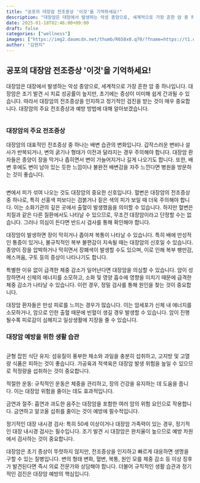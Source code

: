 ```yaml
---
title: "공포의 대장암 전조증상 '이것'을 기억하세요!"
description: "대장암은 대장에서 발생하는 악성 종양으로, 세계적으로 가장 흔한 암 중 하나입니다. 대장암은 조기 발견 시 치료 성공률이 높지만, 초기에는 증상이 미미해 쉽게 간과될 수 있습니다. 따라서 대장암의 전조증상을 인지하고 정기적인 검진을 받는 것이 매우 중요합니다. 대장암의"
date: 2025-01-18T02:46:00+09:00
draft: false
categories: ["wellness"]
images: ["https://img2.daumcdn.net/thumb/R658x0.q70/?fname=https://t1.daumcdn.net/news/202410/04/starpick/20241004130002085qipk.jpg", "https://img4.daumcdn.net/thumb/R658x0.q70/?fname=https://t1.daumcdn.net/news/202410/04/starpick/20241004130002254pxzz.jpg", "https://img3.daumcdn.net/thumb/R658x0.q70/?fname=https://t1.daumcdn.net/news/202410/04/starpick/20241004130002398wpde.jpg"]
author: "김현지"
---
```


<h2 >공포의 대장암 전조증상 '이것'을 기억하세요!</h2> <p>대장암은 대장에서 발생하는 악성 종양으로, 세계적으로 가장 흔한 암 중 하나입니다. 대장암은 조기 발견 시 치료 성공률이 높지만, 초기에는 증상이 미미해 쉽게 간과될 수 있습니다. 따라서 대장암의 전조증상을 인지하고 정기적인 검진을 받는 것이 매우 중요합니다. 대장암의 주요 전조증상과 예방 방법에 대해 알아보겠습니다.</p> <figure ><img src="https://img2.daumcdn.net/thumb/R658x0.q70/?fname=https://t1.daumcdn.net/news/202410/04/starpick/20241004130002085qipk.jpg" alt=""/></figure> <h3 >대장암의 주요 전조증상</h3> <p>대장암의 대표적인 전조증상 중 하나는 배변 습관의 변화입니다. 갑작스러운 변비나 설사가 반복되거나, 변의 굵기나 형태가 이전과 달라지는 경우 주의해야 합니다. 대장암 환자들은 종양이 장을 막거나 좁히면서 변이 가늘어지거나 길게 나오기도 합니다. 또한, 배변 후에도 변이 남아 있는 듯한 느낌이나 불완전 배변감을 자주 느낀다면 병원을 방문하는 것이 좋습니다.</p> <figure ><img src="https://img4.daumcdn.net/thumb/R658x0.q70/?fname=https://t1.daumcdn.net/news/202410/04/starpick/20241004130002254pxzz.jpg" alt=""/></figure> <p>변에서 피가 섞여 나오는 것도 대장암의 중요한 신호입니다. 혈변은 대장암의 전조증상 중 하나로, 특히 선홍색 피보다는 검붉거나 짙은 색의 피가 보일 때 더욱 주의해야 합니다. 이는 소화기관의 깊은 곳에서 출혈이 발생했음을 의미할 수 있습니다. 하지만 혈변은 치질과 같은 다른 질환에서도 나타날 수 있으므로, 무조건 대장암이라고 단정할 수는 없습니다. 그러나 의심이 든다면 반드시 검사를 통해 확인해야 합니다.</p> <p>대장암이 발생하면 장이 막히거나 좁아져 복통이 나타날 수 있습니다. 특히 배에 만성적인 통증이 있거나, 불규칙적인 복부 불편감이 지속될 때는 대장암의 신호일 수 있습니다. 종양이 장을 압박하거나 막히면서 장폐색이 발생할 수도 있으며, 이로 인해 복부 팽만감, 메스꺼움, 구토 등의 증상이 나타나기도 합니다.</p> <p>특별한 이유 없이 급격한 체중 감소가 일어난다면 대장암을 의심할 수 있습니다. 암이 성장하면서 신체의 에너지를 소모하고, 소화 및 영양 흡수에 영향을 미치기 때문에 급격한 체중 감소가 나타날 수 있습니다. 이런 경우, 정밀 검사를 통해 원인을 찾는 것이 중요합니다.</p> <p>대장암 환자들은 만성 피로를 느끼는 경우가 많습니다. 이는 암세포가 신체 내 에너지를 소모하거나, 암으로 인한 출혈 때문에 빈혈이 생길 경우 발생할 수 있습니다. 암이 진행될수록 피로감이 심해지고 일상생활에 지장을 줄 수 있습니다.</p> <h3 >대장암 예방을 위한 생활 습관</h3> <figure ><img src="https://img3.daumcdn.net/thumb/R658x0.q70/?fname=https://t1.daumcdn.net/news/202410/04/starpick/20241004130002398wpde.jpg" alt=""/></figure> <p>균형 잡힌 식단 유지: 섬유질이 풍부한 채소와 과일을 충분히 섭취하고, 고지방 및 고열량 식품은 피하는 것이 좋습니다. 가공육과 적색육은 대장암 발생 위험을 높일 수 있으므로 적정량을 섭취하는 것이 중요합니다.</p> <p>적절한 운동: 규칙적인 운동은 체중을 관리하고, 장의 건강을 유지하는 데 도움을 줍니다. 이는 대장암 위험을 줄이는 데도 효과적입니다.</p> <p>금연과 절주: 흡연과 과도한 음주는 대장암을 포함한 여러 암의 위험 요인으로 작용합니다. 금연하고 알코올 섭취를 줄이는 것이 예방에 필수적입니다.</p> <p>정기적인 대장 내시경 검사: 특히 50세 이상이거나 대장암 가족력이 있는 경우, 정기적인 대장 내시경 검사는 필수입니다. 조기 발견 시 대장암은 완치율이 높으므로 예방 차원에서 검사하는 것이 중요합니다.</p> <p>대장암은 초기 증상이 뚜렷하지 않지만, 전조증상을 인지하고 빠르게 대응하면 생명을 구할 수 있는 질병입니다. 변의 형태 변화, 혈변, 복통, 원인 모를 체중 감소 등 이상 징후가 발견된다면 즉시 의료 전문가와 상담해야 합니다. 더불어 규칙적인 생활 습관과 정기적인 검진은 대장암 예방의 핵심입니다.</p>